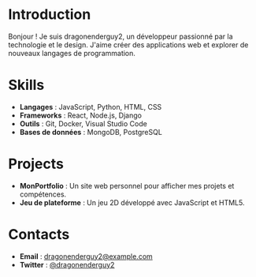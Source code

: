 # Introduction
Bonjour ! Je suis dragonenderguy2, un développeur passionné par la technologie et le design. J'aime créer des applications web et explorer de nouveaux langages de programmation.

# Skills
- **Langages** : JavaScript, Python, HTML, CSS
- **Frameworks** : React, Node.js, Django
- **Outils** : Git, Docker, Visual Studio Code
- **Bases de données** : MongoDB, PostgreSQL

# Projects
- **MonPortfolio** : Un site web personnel pour afficher mes projets et compétences.
- **Jeu de plateforme** : Un jeu 2D développé avec JavaScript et HTML5.

# Contacts
- **Email** : dragonenderguy2@example.com
- **Twitter** : [@dragonenderguy2](https://twitter.com/dragonenderguy2)